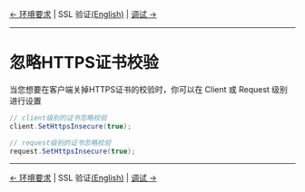 [← 环境要求](0-Requirements-CN.md) | SSL 验证[(English)](1-Verify-EN.md) | [调试 →](2-Debug-CN.md)
***

# 忽略HTTPS证书校验

当您想要在客户端关掉HTTPS证书的校验时，你可以在 Client 或 Request 级别进行设置

```c#
// client级别的证书忽略校验
client.SetHttpsInsecure(true);

// request级别的证书忽略校验
request.SetHttpsInsecure(true);
```

***
[← 环境要求](0-Requirements-CN.md) | SSL 验证[(English)](1-Verify-EN.md) | [调试 →](2-Debug-CN.md)
